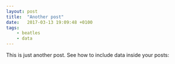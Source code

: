 ```yaml
---
layout: post
title:  "Another post"
date:   2017-03-13 19:09:48 +0100
tags: 
    - beatles
    - data
---
```


This is just another post. See how to include data inside your posts:


